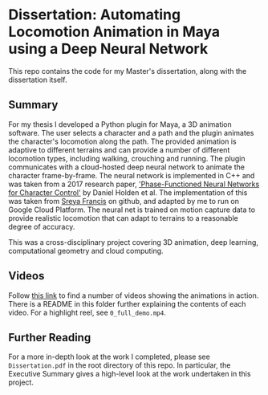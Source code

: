 # Dissertation: Automating Locomotion Animation in Maya using a Deep Neural Network

This repo contains the code for my Master's dissertation, along with the dissertation itself.

## Summary
For my thesis I developed a Python plugin for Maya, a 3D animation software. The user selects a character and a path and the plugin animates the character's locomotion along the path. The provided animation is adaptive to different terrains and can provide a number of different locomotion types, including walking, crouching and running. The plugin communicates with a cloud-hosted deep neural network to animate the character frame-by-frame. The neural network is implemented in C++ and was taken from a 2017 research paper, ['Phase-Functioned Neural Networks for Character Control'](http://theorangeduck.com/media/uploads/other_stuff/phasefunction.pdf) by Daniel Holden et al. The implementation of this was taken from [Sreya Francis](https://github.com/sreyafrancis/PFNN) on github, and adapted by me to run on Google Cloud Platform. The neural net is trained on motion capture data to provide realistic locomotion that can adapt to terrains to a reasonable degree of accuracy.

This was a cross-disciplinary project covering 3D animation, deep learning, computational geometry and cloud computing.

## Videos
Follow [this link](https://drive.google.com/drive/folders/1fxyfG2KJZksDpBAxe8l9u_PKlUjSoW0b) to find a number of videos showing the animations in action. There is a README in this folder further explaining the contents of each video. For a highlight reel, see `0_full_demo.mp4`.

## Further Reading
For a more in-depth look at the work I completed, please see `Dissertation.pdf` in the root directory of this repo. In particular, the Executive Summary gives a high-level look at the work undertaken in this project.
